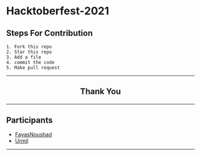 # Hacktoberfest-2021

## Steps For Contribution

    1. Fork this repo
    2. Star this repo
    3. Add a file
    4. commit the code
    5. Make pull request

---

<h2 align="center">
    <p>
        Thank You
    </p>
</h2>

---

## Participants

- [FayasNoushad](https://github.com/FayasNoushad)
- [Urmil](https://github.com/urmil89)
---
